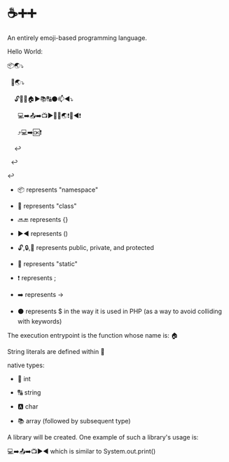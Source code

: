 # ☕➕➕

An entirely emoji-based programming language.



Hello World:

📦🌏⤵

&nbsp;&nbsp;📐🌏⤵

&nbsp;&nbsp;&nbsp;&nbsp;🔓📌🔢🏠▶️📚🔠⚫📫◀️⤵

&nbsp;&nbsp;&nbsp;&nbsp;&nbsp;&nbsp;💻➡️📤➡️📺▶️💬👋🌏❗💬◀️❗

&nbsp;&nbsp;&nbsp;&nbsp;&nbsp;&nbsp;⤴💻➡️🆗❗

&nbsp;&nbsp;&nbsp;&nbsp;↩

&nbsp;&nbsp;↩

↩



* 📦 represents "namespace"

* 📐 represents "class"

* 🔜🔚 represents {}

* ▶️◀️ ️represents ()

* 🔓,🔒,🔐 represents public, private, and protected

* 📌 represents "static"

* ️❗ represents ;

* ➡️ represents ->

* ⚫ represents $ in the way it is used in PHP (as a way to avoid colliding with keywords)



The execution entrypoint is the function whose name is: 🏠

String literals are defined within 💬



native types:

* 🔢  int

* 🔠  string

* 🅰  char

* 📚  array (followed by subsequent type)



A library will be created.  One example of such a library's usage is:

💻➡️📤➡️📺▶️◀️ which is similar to System.out.print()
